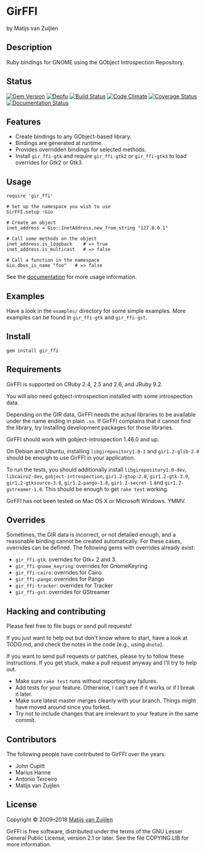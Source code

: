 # GirFFI

by Matijs van Zuijlen

## Description

Ruby bindings for GNOME using the GObject Introspection Repository.

## Status

[![Gem Version](https://badge.fury.io/rb/gir_ffi.svg)](http://badge.fury.io/rb/gir_ffi)
[![Depfu](https://badges.depfu.com/badges/d5a8e9bffd2462a7ab4921d2f7e6fc48/overview.svg)](https://depfu.com/github/mvz/gir_ffi)
[![Build Status](https://travis-ci.org/mvz/gir_ffi.svg?branch=master)](https://travis-ci.org/mvz/gir_ffi)
[![Code Climate](https://codeclimate.com/github/mvz/gir_ffi/badges/gpa.svg)](https://codeclimate.com/github/mvz/gir_ffi)
[![Coverage Status](https://coveralls.io/repos/github/mvz/gir_ffi/badge.svg?branch=master)](https://coveralls.io/github/mvz/gir_ffi?branch=master)
[![Documentation Status](https://inch-ci.org/github/mvz/gir_ffi.svg?branch=master)](https://inch-ci.org/github/mvz/gir_ffi/branch/master)

## Features

* Create bindings to any GObject-based library.
* Bindings are generated at runtime.
* Provides overridden bindings for selected methods.
* Install `gir_ffi-gtk` and require `gir_ffi-gtk2` or `gir_ffi-gtk3` to
  load overrides for Gtk2 or Gtk3.

## Usage

    require 'gir_ffi'

    # Set up the namespace you wish to use
    GirFFI.setup :Gio

    # Create an object
    inet_address = Gio::InetAddress.new_from_string "127.0.0.1"

    # Call some methods on the object
    inet_address.is_loopback    # => true
    inet_address.is_multicast   # => false

    # Call a function in the namespace
    Gio.dbus_is_name "foo"   # => false

See the [documentation](docs/Documentation.md) for more usage information.

## Examples

Have a look in the `examples/` directory for some simple examples. More
examples can be found in `gir_ffi-gtk` and `gir_ffi-gst`.

## Install

    gem install gir_ffi

## Requirements

GirFFI is supported on CRuby 2.4, 2.5 and 2.6, and JRuby 9.2.

You will also need gobject-introspection installed with some
introspection data.

Depending on the GIR data, GirFFI needs the actual libraries to be
available under the name ending in plain `.so`. If GirFFI complains that it
cannot find the library, try installing development packages for those
libraries.

GirFFI should work with gobject-introspection 1.46.0 and up.

On Debian and Ubuntu, installing `libgirepository1.0-1` and `gir1.2-glib-2.0`
should be enough to use GirFFI in your application.

To run the tests, you should additionally install `libgirepository1.0-dev`,
`libcairo2-dev`, `gobject-introspection`, `gir1.2-gtop-2.0`, `gir1.2-gtk-3.0`,
`gir1.2-gtksource-3.0`, `gir1.2-pango-1.0`, `gir1.2-secret-1` and
`gir1.2-gstreamer-1.0`. This should be enough to get `rake test` working.

GirFFI has not been tested on Mac OS X or Microsoft Windows. YMMV.

## Overrides

Sometimes, the GIR data is incorrect, or not detailed enough, and a
reasonable binding cannot be created automatically. For these cases,
overrides can be defined. The following gems with overrides
already exist:

* `gir_ffi-gtk`: overrides for Gtk+ 2 and 3.
* `gir_ffi-gnome_keyring`: overrides for GnomeKeyring
* `gir_ffi-cairo`: overrides for Cairo
* `gir_ffi-pango`: overrides for Pango
* `gir_ffi-tracker`: overrides for Tracker
* `gir_ffi-gst`: overrides for GStreamer

## Hacking and contributing

Please feel free to file bugs or send pull requests!

If you just want to help out but don't know where to start, have a look at
TODO.md, and check the notes in the code (e.g., using `dnote`).

If you want to send pull requests or patches, please try to follow these
instructions. If you get stuck, make a pull request anyway and I'll try to help
out.

* Make sure `rake test` runs without reporting any failures.
* Add tests for your feature. Otherwise, I can't see if it works or if I
  break it later.
* Make sure latest master merges cleanly with your branch. Things might
  have moved around since you forked.
* Try not to include changes that are irrelevant to your feature in the
  same commit.

## Contributors

The following people have contributed to GirFFI over the years:

* John Cupitt
* Marius Hanne
* Antonio Terceiro
* Matijs van Zuijlen

## License

Copyright &copy; 2009&ndash;2018 [Matijs van Zuijlen](http://www.matijs.net)

GirFFI is free software, distributed under the terms of the GNU Lesser
General Public License, version 2.1 or later. See the file COPYING.LIB for
more information.
